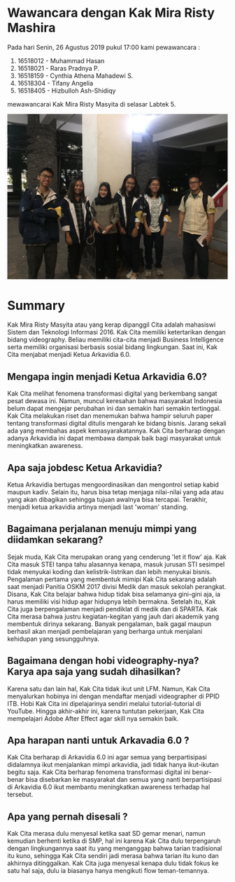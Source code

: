 # Wawancara dengan Kak Mira Risty Mashira

Pada hari Senin, 26 Agustus 2019 pukul 17:00 kami pewawancara :
1. 16518012 - Muhammad Hasan
2. 16518021 - Raras Pradnya P.
3. 16518159 - Cynthia Athena Mahadewi S. 
4. 16518304 - Tifany Angelia
5. 16518405 - Hizbulloh Ash-Shidiqy

mewawancarai Kak Mira Risty Masyita di selasar Labtek 5. 

![alt text](./16518012-16518021-16518159-16518304-16518405.jpg)
# Summary
Kak Mira Risty Masyita atau yang kerap dipanggil Cita adalah mahasiswi Sistem dan Teknologi Informasi 2016. Kak Cita memiliki
ketertarikan dengan bidang videography. Beliau memiliki cita-cita menjadi Business Intelligence serta memiliki organisasi
berbasis sosial bidang lingkungan. Saat ini, Kak Cita menjabat menjadi Ketua Arkavidia 6.0. 


## Mengapa ingin menjadi Ketua Arkavidia 6.0?
Kak Cita melihat fenomena transformasi digital yang berkembang sangat pesat dewasa ini. Namun, muncul keresahan bahwa 
masyarakat Indonesia belum dapat mengejar perubahan ini dan semakin hari semakin tertinggal. Kak Cita melakukan riset dan 
menemukan bahwa hampir seluruh paper tentang transformasi digital ditulis mengarah ke bidang bisnis. Jarang sekali ada yang 
membahas aspek kemasyarakatannya. Kak Cita berharap dengan adanya Arkavidia ini dapat membawa dampak baik bagi masyarakat
untuk meningkatkan awareness.

## Apa saja jobdesc Ketua Arkavidia?
Ketua Arkavidia bertugas mengoordinasikan dan mengontrol setiap kabid maupun kadiv. Selain itu, harus bisa tetap menjaga
nilai-nilai yang ada atau yang akan dibagikan sehingga tujuan awalnya bisa tercapai. Terakhir, menjadi ketua arkavidia artinya
menjadi last 'woman' standing. 


## Bagaimana perjalanan menuju mimpi yang diidamkan sekarang?
Sejak muda, Kak Cita merupakan orang yang cenderung 'let it flow' aja. Kak Cita masuk STEI tanpa tahu alasannya kenapa, masuk
jurusan STI sesimpel tidak menyukai koding dan kelistrik-listrikan dan lebih menyukai bisnis. Pengalaman pertama yang membentuk
mimipi Kak Cita sekarang adalah saat menjadi Panitia OSKM 2017 divisi Medik dan masuk sekolah perangkat. Disana, Kak Cita belajar
bahwa hidup tidak bisa selamanya gini-gini aja, ia harus memiliki visi hidup agar hidupnya lebih bermakna. Setelah itu, Kak Cita
juga berpengalaman menjadi pendiklat di medik dan di SPARTA. Kak Cita merasa bahwa justru kegiatan-kegitan yang jauh dari
akademik yang membentuk dirinya sekarang. Banyak pengalaman, baik gagal maupun berhasil akan menjadi pembelajaran yang berharga
untuk menjalani kehidupan yang sesungguhnya.

## Bagaimana dengan hobi videography-nya? Karya apa saja yang sudah dihasilkan?
Karena satu dan lain hal, Kak Cita tidak ikut unit LFM. Namun, Kak Cita menyalurkan hobinya ini dengan mendaftar menjadi
videographer di PPID ITB. Hobi Kak Cita ini dipelajarinya sendiri melalui tutorial-tutorial di YouTube. Hingga akhir-akhir ini, 
karena tuntutan pekerjaan, Kak Cita mempelajari Adobe After Effect agar skill nya semakin baik.

## Apa harapan nanti untuk Arkavadia 6.0 ?
Kak Cita berharap di Arkavidia 6.0 ini agar semua yang berpartisipasi didalamnya ikut menjalankan mimpi arkavidia, jadi tidak hanya ikut-ikutan begitu saja. Kak Cita berharap fenomena transformasi digital ini benar-benar bisa disebarkan ke masyarakat dan semua yang nanti berpartisipasi di Arkavidia 6.0 ikut membantu meningkatkan awareness terhadap hal tersebut.

## Apa yang pernah disesali ?
Kak Cita merasa dulu menyesal ketika saat SD gemar menari, namun kemudian berhenti ketika di SMP, hal ini karena Kak Cita dulu terpengaruh dengan lingkungannya saat itu yang menganggap bahwa tarian tradisional itu kuno, sehingga Kak Cita sendiri jadi merasa bahwa tarian itu kuno dan akhirnya ditinggalkan. Kak Cita juga menyesal kenapa dulu tidak fokus ke satu hal saja, dulu ia biasanya hanya mengikuti flow teman-temannya.

